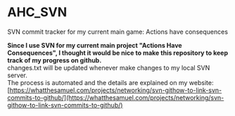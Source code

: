 # AHC_SVN
SVN commit tracker for my current main game: Actions have consequences    
    
**Since I use SVN for my current main project "Actions Have Consequences", I thought it would be nice to make this repository to keep track of my progress on github.**    
changes.txt will be updated whenever make changes to my local SVN server.    
The process is automated and the details are explained on my website: [https://whatthesamuel.com/projects/networking/svn-githow-to-link-svn-commits-to-github/](https://whatthesamuel.com/projects/networking/svn-githow-to-link-svn-commits-to-github/)

